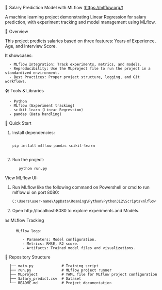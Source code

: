 🚀 Salary Prediction Model with MLflow (https://mlflow.org/)

A machine learning project demonstrating Linear Regression for salary prediction, with experiment tracking and model management using MLflow.


📌 Overview

   This project predicts salaries based on three features: Years of Experience, Age, and Interview Score.

   It showcases:

      - MLflow Integration: Track experiments, metrics, and models.
      - Reproducibility: Use the MLproject file to run the project in a standardized environment.
      - Best Practices: Proper project structure, logging, and Git workflows.
   
🛠️ Tools & Libraries

      - Python
      - MLflow (Experiment tracking)
      - scikit-learn (Linear Regression)
      - pandas (Data handling)
   
🚀 Quick Start
   1. Install dependencies:

      ```bash

      pip install mlflow pandas scikit-learn
       
   3. Run the project:
      ```bash
         python run.py  

View MLflow UI:

1. Run MLflow like the following command on Powershell or cmd to run mlflow ui on port 8080:
      ```bash
   C:\Users\user-name\AppData\Roaming\Python\Python312\Scripts\mlflow server --host 127.0.0.0 --port 8080
  
2. Open http://localhost:8080 to explore experiments and Models.
   
📊 MLflow Tracking 

         MLflow logs:
         
            - Parameters: Model configuration. 
            - Metrics: RMSE, R2 score.
            - Artifacts: Trained model files and visualizations.     
📂 Repository Structure

      ├── main.py             # Training script  
      ├── run.py              # MLflow project runner  
      ├── MLproject           # YAML file for MLflow project configuration  
      ├── Salary_predict.csv  # Dataset  
      └── README.md           # Project documentation  


